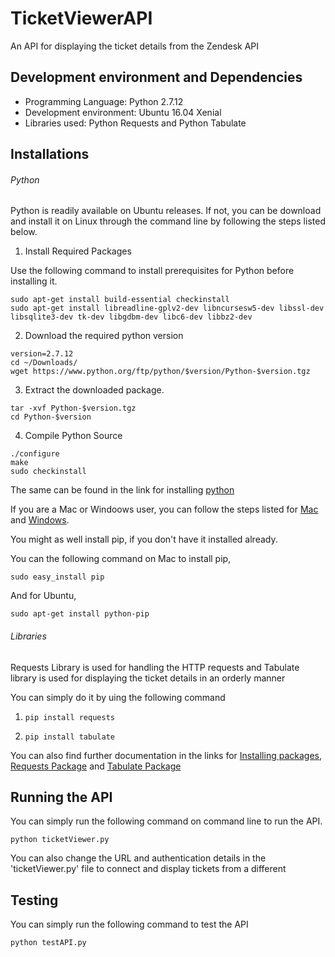 # TicketViewerAPI

An API for displaying the ticket details from the Zendesk API

## Development environment and Dependencies

- Programming Language: Python 2.7.12 
- Development environment: Ubuntu 16.04 Xenial
- Libraries used: Python Requests and Python Tabulate

## Installations

###### Python 

Python is readily available on Ubuntu releases. If not, you can be download and install it on Linux through the command line by following the steps listed below.

1. Install Required Packages

Use the following command to install prerequisites for Python before installing it.
```
sudo apt-get install build-essential checkinstall
sudo apt-get install libreadline-gplv2-dev libncursesw5-dev libssl-dev libsqlite3-dev tk-dev libgdbm-dev libc6-dev libbz2-dev
```
2. Download the required python version 
```
version=2.7.12
cd ~/Downloads/
wget https://www.python.org/ftp/python/$version/Python-$version.tgz
```
3. Extract the downloaded package.
```
tar -xvf Python-$version.tgz
cd Python-$version
```
4. Compile Python Source
```
./configure
make
sudo checkinstall
```
The same can be found in the link for installing [python](https://askubuntu.com/questions/101591/how-do-i-install-the-latest-python-2-7-x-or-3-x-on-ubuntu)

If you are a Mac or Windoows user, you can follow the steps listed for [Mac](http://docs.python-guide.org/en/latest/starting/install/osx/) and [Windows](http://docs.python-guide.org/en/latest/starting/install/win/).

You might as well install pip, if you don't have it installed already.

You can the following command on Mac to install pip,

`sudo easy_install pip`

And for Ubuntu,

`sudo apt-get install python-pip`

###### Libraries

Requests Library is used for handling the HTTP requests and Tabulate library is used for displaying the ticket details in an orderly manner

You can simply do it by uing the following command

1. `pip install requests`

2. `pip install tabulate`

You can also find further documentation in the links for [Installing packages](https://docs.python.org/2/installing/), [Requests Package](https://pypi.python.org/pypi/requests) and [Tabulate Package](https://pypi.python.org/pypi/tabulate)


## Running the API

You can simply run the following command on command line to run the API.

`python ticketViewer.py`


You can also change the URL and authentication details in the 'ticketViewer.py' file to connect and display tickets from a different 

## Testing

You can simply run the following command to test the API

`python testAPI.py`

